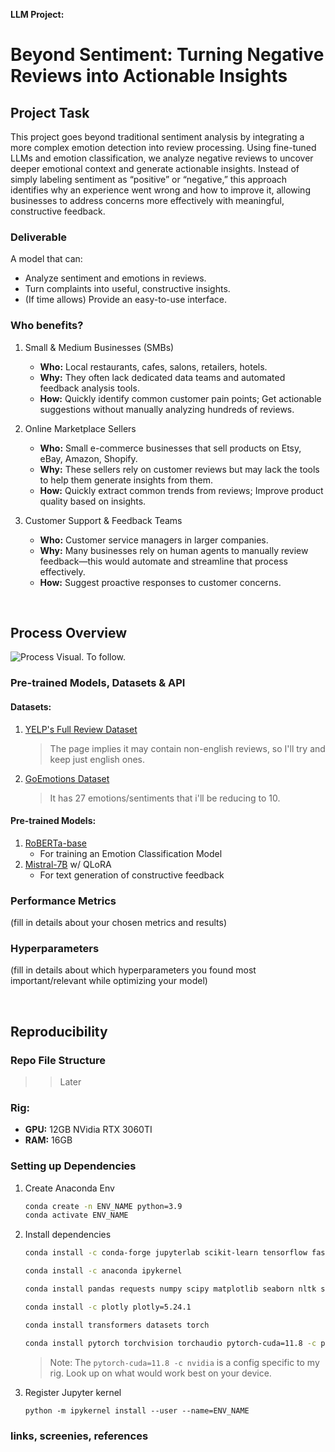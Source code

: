 **LLM Project:**
# Beyond Sentiment: Turning Negative Reviews into Actionable Insights

## **Project Task**
This project goes beyond traditional sentiment analysis by integrating a more complex emotion detection into review processing. Using fine-tuned LLMs and emotion classification, we analyze negative reviews to uncover deeper emotional context and generate actionable insights. Instead of simply labeling sentiment as “positive” or “negative,” this approach identifies why an experience went wrong and how to improve it, allowing businesses to address concerns more effectively with meaningful, constructive feedback.

### Deliverable
A model that can:
- Analyze sentiment and emotions in reviews.
- Turn complaints into useful, constructive insights.
- (If time allows) Provide an easy-to-use interface.

### Who benefits?
1. Small & Medium Businesses (SMBs)
    - **Who:** Local restaurants, cafes, salons, retailers, hotels.
    - **Why:** They often lack dedicated data teams and automated feedback analysis tools.
    - **How:** Quickly identify common customer pain points; Get actionable suggestions without manually analyzing hundreds of reviews.

2. Online Marketplace Sellers
    - **Who:** Small e-commerce businesses that sell products on Etsy, eBay, Amazon, Shopify.
    - **Why:** These sellers rely on customer reviews but may lack the tools to help them generate insights from them.
    - **How:** Quickly extract common trends from reviews; Improve product quality based on insights.

3. Customer Support & Feedback Teams
    - **Who:** Customer service managers in larger companies.
    - **Why:** Many businesses rely on human agents to manually review feedback—this would automate and streamline that process effectively.
    - **How:** Suggest proactive responses to customer concerns.

<br>

## **Process Overview**
![Process Visual. To follow.]()

### Pre-trained Models, Datasets & API
#### Datasets:
1. [YELP's Full Review Dataset](https://huggingface.co/datasets/Yelp/yelp_review_full)
    > The page implies it may contain non-english reviews, so I'll try and keep just english ones.
2. [GoEmotions Dataset](https://huggingface.co/datasets/google-research-datasets/go_emotions)
    > It has 27 emotions/sentiments that i'll be reducing to 10.

#### Pre-trained Models:
1. [RoBERTa-base](https://huggingface.co/FacebookAI/roberta-base)
    - For training an Emotion Classification Model
2. [Mistral-7B](https://huggingface.co/mistralai/Mistral-7B-v0.1) w/ QLoRA
    - For text generation of constructive feedback


### Performance Metrics
(fill in details about your chosen metrics and results)

### Hyperparameters
(fill in details about which hyperparameters you found most important/relevant while optimizing your model)

<br>

## **Reproducibility**
### Repo File Structure
>> Later

### Rig:
- **GPU:** 12GB NVidia RTX 3060TI
- **RAM:** 16GB

### Setting up Dependencies
1. Create Anaconda Env
    ```bash
    conda create -n ENV_NAME python=3.9
    conda activate ENV_NAME
    ```
2. Install dependencies
    ```bash
    conda install -c conda-forge jupyterlab scikit-learn tensorflow fastapi joblib

    conda install -c anaconda ipykernel

    conda install pandas requests numpy scipy matplotlib seaborn nltk spacy gensim textblob

    conda install -c plotly plotly=5.24.1

    conda install transformers datasets torch
    
    conda install pytorch torchvision torchaudio pytorch-cuda=11.8 -c pytorch -c nvidia
    ```
    > Note: The `pytorch-cuda=11.8 -c nvidia` is a config specific to my rig. Look up on what would work best on your device.
3. Register Jupyter kernel

    `python -m ipykernel install --user --name=ENV_NAME`

### links, screenies, references